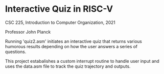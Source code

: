 # Interactive Quiz in RISC-V
CSC 225, Introduction to Computer Organization, 2021

Professor John Planck


Running 'quiz2.asm' initiates an interactive quiz that returns various humorous results depending on how the user answers a series of questions.

This project estabalishes a custom interrupt routine to handle user input and uses the data.asm file to track the quiz trajectory and outputs.
